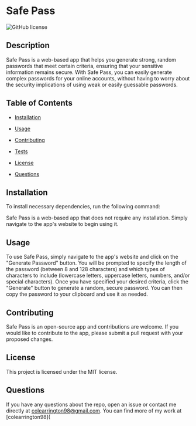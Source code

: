 # Safe Pass
![GitHub license](https://img.shields.io/badge/license-MIT-blue.svg) 

## Description

Safe Pass is a web-based app that helps you generate strong, random passwords that meet certain criteria, ensuring that your sensitive information remains secure. With Safe Pass, you can easily generate complex passwords for your online accounts, without having to worry about the security implications of using weak or easily guessable passwords. 
## Table of Contents

* [Installation](#installation)

* [Usage](#usage)

* [Contributing](#contributing)

* [Tests](#tests)


* [License](#license)

* [Questions](#questions)

## Installation

To install necessary dependencies, run the following command:

Safe Pass is a web-based app that does not require any installation. Simply navigate to the app's website to begin using it. 

## Usage

To use Safe Pass, simply navigate to the app's website and click on the "Generate Password" button. You will be prompted to specify the length of the password (between 8 and 128 characters) and which types of characters to include (lowercase letters, uppercase letters, numbers, and/or special characters). Once you have specified your desired criteria, click the "Generate" button to generate a random, secure password. You can then copy the password to your clipboard and use it as needed.

## Contributing

Safe Pass is an open-source app and contributions are welcome. If you would like to contribute to the app, please submit a pull request with your proposed changes.


## License

This project is licensed under the MIT license.

## Questions

If you have any questions about the repo, open an issue or contact me directly at colearrington98@gmail.com. You can find more of my work at [colearrington98](
